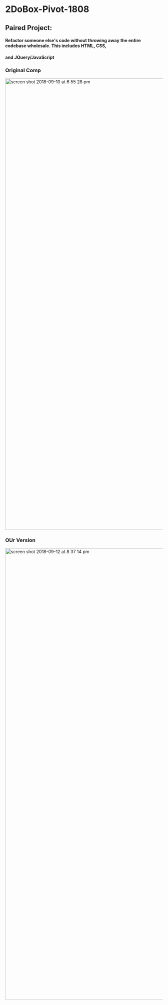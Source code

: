 # 2DoBox-Pivot-1808

## Paired Project:

#### Refactor someone else's code without throwing away the entire codebase wholesale. This includes HTML, CSS, 
#### and JQuery/JavaScript


### Original Comp

<img width="1440" alt="screen shot 2018-09-10 at 6 55 28 pm" src="https://user-images.githubusercontent.com/25753508/45331976-33ad0b80-b52b-11e8-8803-a7ffa719412d.png">

### OUr Version

<img width="1440" alt="screen shot 2018-09-12 at 8 37 14 pm" src="https://user-images.githubusercontent.com/25753508/45464003-bec50780-b6cb-11e8-8e4d-9684cf6fe654.png">


